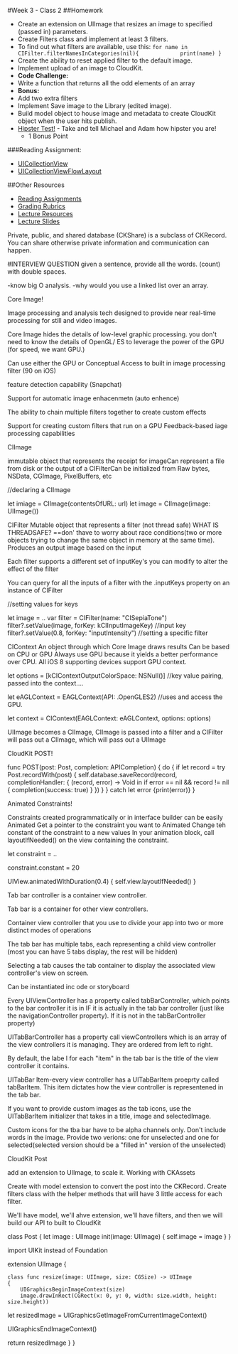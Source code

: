 #Week 3 - Class 2
##Homework
* Create an extension on UIImage that resizes an image to specified (passed in) parameters.
* Create Filters class and implement at least 3 filters.
* To find out what filters are available, use this:
	`for name in CIFilter.filterNamesInCategories(nil){            
	print(name)
	}`
* Create the ability to reset applied filter to the default image.
* Implement upload of an image to CloudKit.
* **Code Challenge:**
* Write a function that returns all the odd elements of an array
* **Bonus:**
* Add two extra filters
* Implement Save image to the Library (edited image).
* Build model object to house image and metadata to create CloudKit object when the user hits publish.
* [Hipster Test!](http://www.playbuzz.com/thelaststraw10/are-you-a-hipster) - Take and tell Michael and Adam how hipster you are!
	* 1 Bonus Point
	
###Reading Assignment:
* [UICollectionView](https://developer.apple.com/library/ios/documentation/UIKit/Reference/UICollectionView_class/index.html)
* [UICollectionViewFlowLayout](https://developer.apple.com/library/prerelease/ios/documentation/UIKit/Reference/UICollectionViewFlowLayout_class/)

##Other Resources
* [Reading Assignments](../../Resources/ra-grading-standard/)
* [Grading Rubrics](../../Resources/)
* [Lecture Resources](lecture/)
* [Lecture Slides](https://www.icloud.com/keynote/000itEApKaUNewFvchS4Z7Vcw#Week3_Day2)

Private, public, and shared database (CKShare) is a subclass of CKRecord.  You can share otherwise private information and communication can happen.


#INTERVIEW QUESTION
given a sentence, provide all the words. (count) with double spaces.

-know big O analysis.
-why would you use a linked list over an array.

Core Image!

Image processing and analysis tech designed to provide near real-time processing for still and video images.

Core Image hides the details of low-level graphic processing.  you don't need to know the details of OpenGL/ ES to leverage the power of the GPU (for speed, we want GPU.)

Can use either the GPU or Conceptual
Access to built in image processing filter (90 on iOS)

feature detection capability (Snapchat)

Support for automatic image enhacenmetn (auto enhence)

The ability to chain multiple filters together to create custom effects

Support for creating custom filters that run on a GPU
Feedback-based iage processing capabilities

CIImage

immutable object that represents the receipt for imageCan represent a file from disk or the output of a CIFilterCan be initialized from Raw bytes, NSData, CGImage, PixelBuffers, etc

//declaring a CIImage

let imiage = CIImage(contentsOfURL: url)
let image = CIImage(image: UIImage())

CIFilter
Mutable object that represents a filter (not thread safe)
WHAT IS THREADSAFE?
==don' thave to worry about race conditions(two or more objects trying to change the same object in memory at the same time).
Produces an output image based on the input

Each filter supports a different set of inputKey's you can modify to alter the effect of the filter

You can query for all the inputs of a filter with the .inputKeys property on an instance of CIFilter

//setting values for keys

let image = ..
var filter = CIFilter(name: "CISepiaTone")
filter?.setValue(image, forKey: kCIInputImageKey) //input key
filter?.setValue(0.8, forKey: "inputIntensity") //setting a specific filter

CIContext
An object through which Core Image draws results
Can be based on CPU or GPU
Always use GPU because it yields a better performance over CPU. All iOS 8 supporting devices support GPU context.

let options = [kCIContextOutputColorSpace: NSNull()] //key value pairing, passed into the context....

let eAGLContext = EAGLContext(API: .OpenGLES2) //uses and access the GPU.

let context = CIContext(EAGLContext: eAGLContext, options: options)

UIImage becomes a CIImage, CIImage is passed into a filter and a CIFilter will pass out a CIImage, which will pass out a UIImage


CloudKit POST!

func POST(post: Post, completion: APICompletion)
{
	do {
		if let record = try Post.recordWith(post) {
			self.database.saveRecord(record, completionHandler: { (record, error) -> Void in
				if error == nil && record != nil {
					completion(success: true)
					}
					})
		}
	} catch let error {print(error)}
}

Animated Constraints!

Constraints created programmatically or in interface builder can be easily Animated
Get a pointer to the constraint you want to Animated
Change teh constant of the constraint to a new values
In your animation block, call layoutIfNeeded() on the view containing the constraint.

let constraint = ..

constraint.constant = 20

UIView.animatedWithDuration(0.4) {
	self.view.layoutIfNeeded()
}

Tab bar controller is a container view controller.

Tab bar is a container for other view controllers.

Container view controller that you use to divide your app into two or more distinct modes of operations

The tab bar has multiple tabs, each representing a child view controller (most you can have 5 tabs display, the rest will be hidden)

Selecting a tab causes the tab container to display the associated view controller's view on screen.

Can be instantiated inc ode or storyboard

Every UIViewController has a property called tabBarController, which points to the bar controller it is in IF it is actually in the tab bar controller (just like the navigationController property).  If it is not in the tabBarController property)

UITabBarController has a property call viewControllers which is an array of the view controllers it is managing.  They are ordered from left to right.

By default, the labe l for each "item" in the tab bar is the title of the view controller it contains.

UITabBar Item-every view controller has a UITabBarItem proeprty called tabBarItem.  This item dictates how the view controller is representened in the tab bar.

If you want to provide custom images as the tab icons, use the UITabBarItem initializer that takes in a title, image and selectedImage.

Custom icons for the tba bar have to be alpha channels only.  Don't include words in the image.  Provide two verions: one for unselected and one for selected(selected version should be a "filled in" version of the unselected)

CloudKit Post

add an extension to UIImage, to scale it.
Working with CKAssets

Create with model extension to convert the post into the CKRecord.
Create filters class with the helper methods that will have 3 little access for each filter.

We'll have model, we'll ahve extension, we'll have filters, and then we will build our API to built to CloudKit

class Post {
	let image : UIImage
	init(image: UIImage)
	{
		self.image = image
	}
}

import UIKit instead of Foundation

extension UIImage {

	class func resize(image: UIImage, size: CGSize) -> UIImage
	{
		UIGraphicsBeginImageContext(size)
		image.drawInRect(CGRect(x: 0, y: 0, width: size.width, height: size.height))

let resizedImage = UIGraphicsGetImageFromCurrentImageContext()

UIGraphicsEndImageContext()

return resizedImage
	}
}
